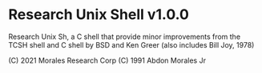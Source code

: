 # Research Unix Shell v1.0.0
Research Unix Sh, a C shell that provide minor improvements from the TCSH shell and C shell by BSD and Ken Greer (also includes Bill Joy, 1978)

(C) 2021 Morales Research Corp
(C) 1991 Abdon Morales Jr

